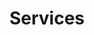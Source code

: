 ---
schema: default
title: Services
notes: Tallinn Public Service Database. Tallinna teenuste kataloog inglise keeles
department: ''
category:
  - Goverment services
resources:
  - url: 'http://www.tallinn.ee/eng/teenused?action=avaandmed'
    format: XML
    name: Services
licence: ''
date_issued: ''
date_modified: ''
organization: Tallinna Linnavalitsus
maintainer_name: Liina Karjane
maintainer_email: liina.karjane@tallinnlv.ee
maintainer_phone: ''
update_rate: Reaalajas
---